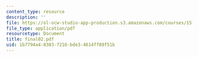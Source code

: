 ```yaml
---
content_type: resource
description: ''
file: https://ol-ocw-studio-app-production.s3.amazonaws.com/courses/15-402-finance-theory-ii-spring-2003/1b7794a483837216bde34614ff89f51b_final02.pdf
file_type: application/pdf
resourcetype: Document
title: final02.pdf
uid: 1b7794a4-8383-7216-bde3-4614ff89f51b
---
```

